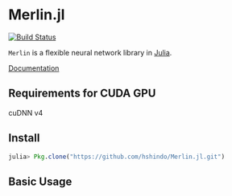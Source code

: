 # Merlin.jl

[![Build Status](https://travis-ci.org/hshindo/Merlin.jl.svg?branch=master)](https://travis-ci.org/hshindo/Merlin.jl)

`Merlin` is a flexible neural network library in [Julia](http://julialang.org).

[Documentation](http://hshindo.github.io/Merlin.jl/latest/)

## Requirements for CUDA GPU
cuDNN v4

## Install
```julia
julia> Pkg.clone("https://github.com/hshindo/Merlin.jl.git")
```

## Basic Usage
```julia

```

